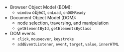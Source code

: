 * Browser Object Model (BOM):
  * `window` object, `onLoad`, `onDOMReady`
* Document Object Model (DOM):
  * node selection, traversing, and manipulation
  * `getElementById`, `getElementsByClass`
* DOM events
  * `click`, `mouseover`, `keystroke`
  * `addEventListener`, `event`, `target`, `value`, `innerHTML`
